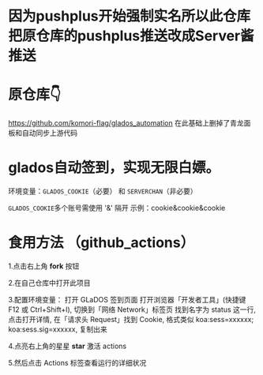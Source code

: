 # 因为pushplus开始强制实名所以此仓库把原仓库的pushplus推送改成Server酱推送


# 原仓库👇
https://github.com/komori-flag/glados_automation
在此基础上删掉了青龙面板和自动同步上游代码


# glados自动签到，实现无限白嫖。

环境变量：`GLADOS_COOKIE`（必要） 和 `SERVERCHAN`（非必要）

 `GLADOS_COOKIE`多个账号需使用 '&' 隔开
  示例：cookie&cookie&cookie



# 食用方法 （github_actions）

 1.点击右上角 **fork** 按钮 
 
 2.在自己仓库中打开此项目
 
 3.配置环境变量：
   打开 GLaDOS 签到页面
   打开浏览器「开发者工具」(快捷键 F12 或 Ctrl+Shift+I), 切换到「网络 Network」标签页
   找到名字为 status 这一行, 点击打开详情, 在「请求头 Request」找到 Cookie, 格式类似 koa:sess=xxxxxx; koa:sess.sig=xxxxxx, 复制出来

 
 4.点亮右上角的星星 **star** 激活 actions
 
 5.然后点击 Actions 标签查看运行的详细状况


